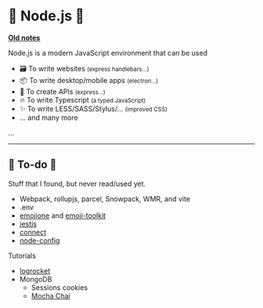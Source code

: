 # 🚀 Node.js 🚀

**[Old notes](_old.md)**

<div class="row row-cols-md-2 mt-4"><div>

Node.js is a modern JavaScript environment that can be used

* 🗃️ To write websites <small>(express handlebars...)</small>
* 📦 To write desktop/mobile apps <small>(electron...)</small>
* 🍹 To create APIs <small>(express...)</small>
* 🔥️ To write Typescript <small>(a typed JavaScript)</small>
* ✨ To write LESS/SASS/Stylus/... <small>(improved CSS)</small>
* ... and many more
</div><div>

...
</div></div>

<hr class="sep-both">

## 👻 To-do 👻

Stuff that I found, but never read/used yet.

<div class="row row-cols-md-2"><div>

* Webpack, rollupjs, parcel, Snowpack, WMR, and vite
* .env
* [emojione](https://github.com/joypixels/emojione) and [emoji-toolkit](https://github.com/joypixels/emoji-toolkit)
* [jestjs](https://jestjs.io/docs/getting-started)
* [connect](https://www.npmjs.com/package/connect)
* [node-config](https://github.com/node-config/node-config)

</div><div>

Tutorials

* [logrocket](https://blog.logrocket.com/how-to-set-up-node-typescript-express/)
* MongoDB
  * Sessions cookies
  * [Mocha Chai](https://www.digitalocean.com/community/tutorials/test-a-node-restful-api-with-mocha-and-chai)
</div></div>